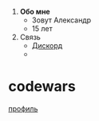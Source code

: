 1. **Обо мне**
    - Зовут Александр
    - 15 лет
2. Связь
    -  [Дискорд](https://discord.gg/Cjr3hCFFeR)
    -  

# codewars
[профиль](https://www.codewars.com/users/saha%20)

